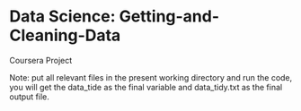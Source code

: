 # Data Science: Getting-and-Cleaning-Data
Coursera Project

Note: put all relevant files in the present working directory and run the code, you will get the data_tide as the final variable and data_tidy.txt as the final output file.
